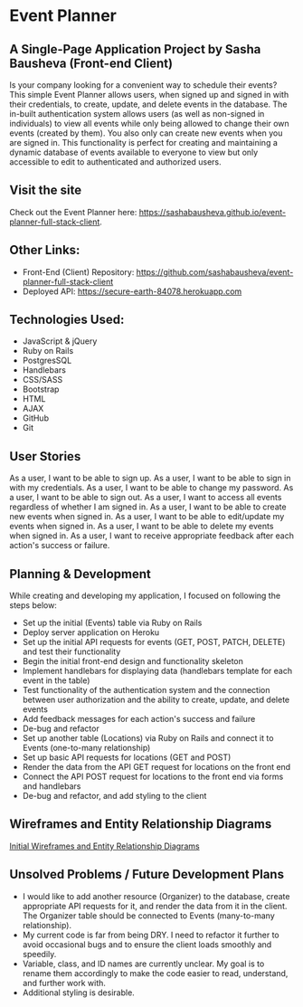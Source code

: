 # Event Planner
## A Single-Page Application Project by Sasha Bausheva (Front-end Client)
Is your company looking for a convenient way to schedule their events? This simple Event Planner allows users, when signed up and signed in with their credentials, to create, update, and delete events in the database. The in-built authentication system allows users (as well as non-signed in individuals) to view all events while only being allowed to change their own events (created by them). You also only can create new events when you are signed in. This functionality is perfect for creating and maintaining a dynamic database of events available to everyone to view but only accessible to edit to authenticated and authorized users.

## Visit the site
Check out the Event Planner here: https://sashabausheva.github.io/event-planner-full-stack-client.

## Other Links:
- Front-End (Client) Repository: https://github.com/sashabausheva/event-planner-full-stack-client
- Deployed API: https://secure-earth-84078.herokuapp.com

## Technologies Used:
- JavaScript & jQuery
- Ruby on Rails
- PostgresSQL
- Handlebars
- CSS/SASS
- Bootstrap
- HTML
- AJAX
- GitHub
- Git

## User Stories
As a user, I want to be able to sign up.
As a user, I want to be able to sign in with my credentials.
As a user, I want to be able to change my password.
As a user, I want to be able to sign out.
As a user, I want to access all events regardless of whether I am signed in.
As a user, I want to be able to create new events when signed in.
As a user, I want to be able to edit/update my events when signed in.
As a user, I want to be able to delete my events when signed in.
As a user, I want to receive appropriate feedback after each action's success or failure.

## Planning & Development
While creating and developing my application, I focused on following the steps below:

- Set up the initial (Events) table via Ruby on Rails
- Deploy server application on Heroku
- Set up the initial API requests for events (GET, POST, PATCH, DELETE) and test their functionality
- Begin the initial front-end design and functionality skeleton
- Implement handlebars for displaying data (handlebars template for each event in the table)
- Test functionality of the authentication system and the connection between user authorization and the ability to create, update, and delete events
- Add feedback messages for each action's success and failure
- De-bug and refactor
- Set up another table (Locations) via Ruby on Rails and connect it to Events (one-to-many relationship)
- Set up basic API requests for locations (GET and POST)
- Render the data from the API GET request for locations on the front end
- Connect the API POST request for locations to the front end via forms and handlebars
- De-bug and refactor, and add styling to the client

## Wireframes and Entity Relationship Diagrams
[Initial Wireframes and Entity Relationship Diagrams](https://github.com/SashaBausheva/event-planner-full-stack-api/tree/master/public/images/wireframes)

## Unsolved Problems / Future Development Plans
- I would like to add another resource (Organizer) to the database, create appropriate API requests for it, and render the data from it in the client. The Organizer table should be connected to Events (many-to-many relationship).
- My current code is far from being DRY. I need to refactor it further to avoid occasional bugs and to ensure the client loads smoothly and speedily.
- Variable, class, and ID names are currently unclear. My goal is to rename them accordingly to make the code easier to read, understand, and further work with.
- Additional styling is desirable.
